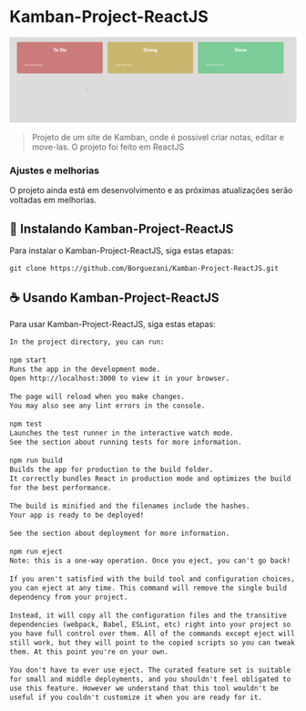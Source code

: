 # Kamban-Project-ReactJS
![](./public/assets/KambanGif.gif)

> Projeto de um site de Kamban, onde é possivel criar notas, editar e move-las. O projeto foi feito em ReactJS

### Ajustes e melhorias

O projeto ainda está em desenvolvimento e as próximas atualizações serão voltadas em melhorias.

## 🚀 Instalando Kamban-Project-ReactJS

Para instalar o Kamban-Project-ReactJS, siga estas etapas:<br>

```
git clone https://github.com/Borguezani/Kamban-Project-ReactJS.git
```

## ☕ Usando Kamban-Project-ReactJS

Para usar Kamban-Project-ReactJS, siga estas etapas:

```
In the project directory, you can run:

npm start
Runs the app in the development mode.
Open http://localhost:3000 to view it in your browser.

The page will reload when you make changes.
You may also see any lint errors in the console.

npm test
Launches the test runner in the interactive watch mode.
See the section about running tests for more information.

npm run build
Builds the app for production to the build folder.
It correctly bundles React in production mode and optimizes the build for the best performance.

The build is minified and the filenames include the hashes.
Your app is ready to be deployed!

See the section about deployment for more information.

npm run eject
Note: this is a one-way operation. Once you eject, you can't go back!

If you aren't satisfied with the build tool and configuration choices, you can eject at any time. This command will remove the single build dependency from your project.

Instead, it will copy all the configuration files and the transitive dependencies (webpack, Babel, ESLint, etc) right into your project so you have full control over them. All of the commands except eject will still work, but they will point to the copied scripts so you can tweak them. At this point you're on your own.

You don't have to ever use eject. The curated feature set is suitable for small and middle deployments, and you shouldn't feel obligated to use this feature. However we understand that this tool wouldn't be useful if you couldn't customize it when you are ready for it.
```